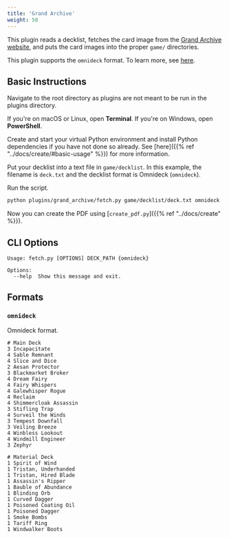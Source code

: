 ```yaml
---
title: 'Grand Archive'
weight: 50
---
```


This plugin reads a decklist, fetches the card image from the [Grand Archive website](https://gatcg.com), and puts the card images into the proper `game/` directories.

This plugin supports the `omnideck` format. To learn more, see [here](#formats).

## Basic Instructions

Navigate to the root directory as plugins are not meant to be run in the plugins directory.

If you're on macOS or Linux, open **Terminal**. If you're on Windows, open **PowerShell**.

Create and start your virtual Python environment and install Python dependencies if you have not done so already. See [here]({{% ref "../docs/create/#basic-usage" %}}) for more information.

Put your decklist into a text file in `game/decklist`. In this example, the filename is `deck.txt` and the decklist format is Omnideck (`omnideck`).

Run the script.

```sh
python plugins/grand_archive/fetch.py game/decklist/deck.txt omnideck
```

Now you can create the PDF using [`create_pdf.py`]({{% ref "../docs/create" %}}).

## CLI Options

```
Usage: fetch.py [OPTIONS] DECK_PATH {omnideck}

Options:
  --help  Show this message and exit.
```

## Formats

### `omnideck`

Omnideck format.
```
# Main Deck
3 Incapacitate
4 Sable Remnant
4 Slice and Dice
2 Aesan Protector
3 Blackmarket Broker
4 Dream Fairy
4 Fairy Whispers
4 Galewhisper Rogue
4 Reclaim
4 Shimmercloak Assassin
3 Stifling Trap
4 Surveil the Winds
3 Tempest Downfall
3 Veiling Breeze
4 Winbless Lookout
4 Windmill Engineer
3 Zephyr

# Material Deck
1 Spirit of Wind
1 Tristan, Underhanded
1 Tristan, Hired Blade
1 Assassin's Ripper
1 Bauble of Abundance
1 Blinding Orb
1 Curved Dagger
1 Poisoned Coating Oil
1 Poisoned Dagger
1 Smoke Bombs
1 Tariff Ring
1 Windwalker Boots
```
